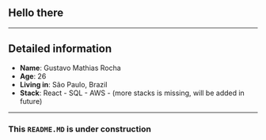 ## Hello there
___

## Detailed information

* **Name**: Gustavo Mathias Rocha
* **Age**: 26
* **Living in**: São Paulo, Brazil
* **Stack**: React - SQL - AWS - (more stacks is missing, will be added in future)

___

### This ``README.MD`` is under construction
